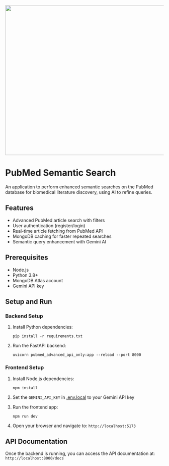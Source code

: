 <div align="center">
<img width="1200" height="475" alt="GHBanner" src="https://github.com/user-attachments/assets/0aa67016-6eaf-458a-adb2-6e31a0763ed6" />
</div>

# PubMed Semantic Search

An application to perform enhanced semantic searches on the PubMed database for biomedical literature discovery, using AI to refine queries.

## Features

- Advanced PubMed article search with filters
- User authentication (register/login)
- Real-time article fetching from PubMed API
- MongoDB caching for faster repeated searches
- Semantic query enhancement with Gemini AI

## Prerequisites

- Node.js
- Python 3.8+
- MongoDB Atlas account
- Gemini API key

## Setup and Run

### Backend Setup

1. Install Python dependencies:
   ```
   pip install -r requirements.txt
   ```

2. Run the FastAPI backend:
   ```
   uvicorn pubmed_advanced_api_only:app --reload --port 8000
   ```

### Frontend Setup

1. Install Node.js dependencies:
   ```
   npm install
   ```

2. Set the `GEMINI_API_KEY` in [.env.local](.env.local) to your Gemini API key

3. Run the frontend app:
   ```
   npm run dev
   ```

4. Open your browser and navigate to: `http://localhost:5173`

## API Documentation

Once the backend is running, you can access the API documentation at:
`http://localhost:8000/docs`
